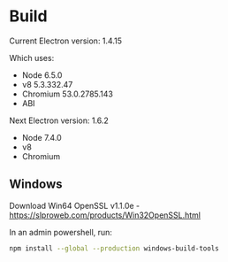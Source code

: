 # Build

Current Electron version: 1.4.15

Which uses:

* Node 6.5.0
* v8 5.3.332.47
* Chromium 53.0.2785.143
* ABI

Next Electron version: 1.6.2

* Node 7.4.0
* v8
* Chromium


## Windows

Download Win64 OpenSSL v1.1.0e - https://slproweb.com/products/Win32OpenSSL.html

In an admin powershell, run:

```bash
npm install --global --production windows-build-tools
```

